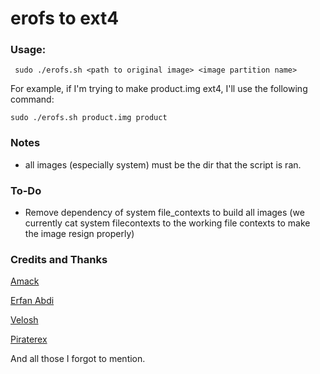 # erofs to ext4 #

### Usage: ###

` 
sudo ./erofs.sh <path to original image> <image partition name>
`

For example, if I'm trying to make product.img ext4, I'll use the following command:

`
sudo ./erofs.sh product.img product
`

### Notes ###

- all images (especially system) must be the dir that the script is ran.

### To-Do ###

- Remove dependency of system file_contexts to build all images (we currently cat system filecontexts to the working file contexts to make the image resign properly)

### Credits and Thanks ###

[Amack](https://github.com/amackpro)

[Erfan Abdi](https://github.com/erfanoabdi)

[Velosh](https://github.com/velosh)

[Piraterex](https://github.com/piraterex)

And all those I forgot to mention.